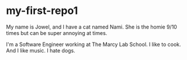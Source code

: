 # my-first-repo1

My name is Jowel, and I have a cat named Nami. She is the homie 9/10 times but can be super annoying at times.

I'm a Software Engineer working at The Marcy Lab School. I like to cook. And I like music. I hate dogs.

